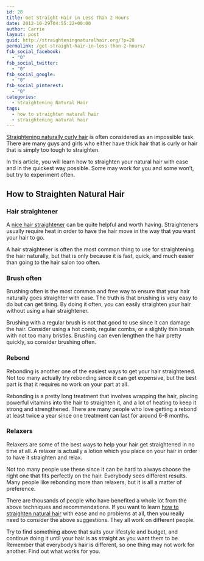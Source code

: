 ```yaml
---
id: 28
title: Get Straight Hair in Less Than 2 Hours
date: 2012-10-29T04:55:22+00:00
author: Carrie
layout: post
guid: http://straighteningnaturalhair.org/?p=28
permalink: /get-straight-hair-in-less-than-2-hours/
fsb_social_facebook:
  - "0"
fsb_social_twitter:
  - "0"
fsb_social_google:
  - "0"
fsb_social_pinterest:
  - "0"
categories:
  - Straightening Natural Hair
tags:
  - how to straighten natural hair
  - straightening natural hair
---
```

<p style="text-align: left;">
  <a title="How to Straighten Curly Hair" href="http://straighteningnaturalhair.org/how-to-straighten-curly-hair/" target="_blank" rel="noopener">Straightening naturally curly hair</a> is often considered as an impossible task. There are many guys and girls who either have thick hair that is curly or hair that is simply too tough to straighten.
</p>

In this article, you will learn how to straighten your natural hair with ease and in the quickest way possible. Some may work for you and some won&#8217;t, but try to experiment often.

## How to Straighten Natural Hair

### Hair straightener

A <a title="How to Find the Best Hair Straightening Products" href="http://straighteningnaturalhair.org/best-hair-straightening-products/" target="_blank" rel="noopener">nice hair straightener</a> can be quite helpful and worth having. Straighteners usually require heat in order to have the hair move in the way that you want your hair to go.

A hair straightener is often the most common thing to use for straightening the hair naturally, but that is only because it is fast, quick, and much easier than going to the hair salon too often.

### Brush often

Brushing often is the most common and free way to ensure that your hair naturally goes straighter with ease. The truth is that brushing is very easy to do but can get tiring. By doing it often, you can easily straighten your hair without using a hair straightener.

Brushing with a regular brush is not that good to use since it can damage the hair. Consider using a hot comb, regular combs, or a slightly thin brush with not too many bristles. Brushing can even lengthen the hair pretty quickly, so consider brushing often.

### Rebond

Rebonding is another one of the easiest ways to get your hair straightened. Not too many actually try rebonding since it can get expensive, but the best part is that it requires no work on your part at all.

Rebonding is a pretty long treatment that involves wrapping the hair, placing powerful vitamins into the hair to straighten it, and a lot of heating to keep it strong and strengthened. There are many people who love getting a rebond at least twice a year since one treatment can last for around 6-8 months.

### Relaxers

Relaxers are some of the best ways to help your hair get straightened in no time at all. A relaxer is actually a lotion which you place on your hair in order to have it straighten and relax.

Not too many people use these since it can be hard to always choose the right one that fits perfectly on the hair. Everybody sees different results. Many people like rebonding more than relaxers, but it is all a matter of preference.

There are thousands of people who have benefited a whole lot from the above techniques and recommendations. If you want to learn <a title="Get Straight Hair in Less Than 2 Hours" href="http://straighteningnaturalhair.org/get-straight-hair-in-less-than-2-hours/" target="_blank" rel="noopener">how to straighten natural hair</a> with ease and no problems at all, then you really need to consider the above suggestions. They all work on different people.

Try to find something above that suits your lifestyle and budget, and continue doing it until your hair is as straight as you want them to be. Remember that everybody&#8217;s hair is different, so one thing may not work for another. Find out what works for you.